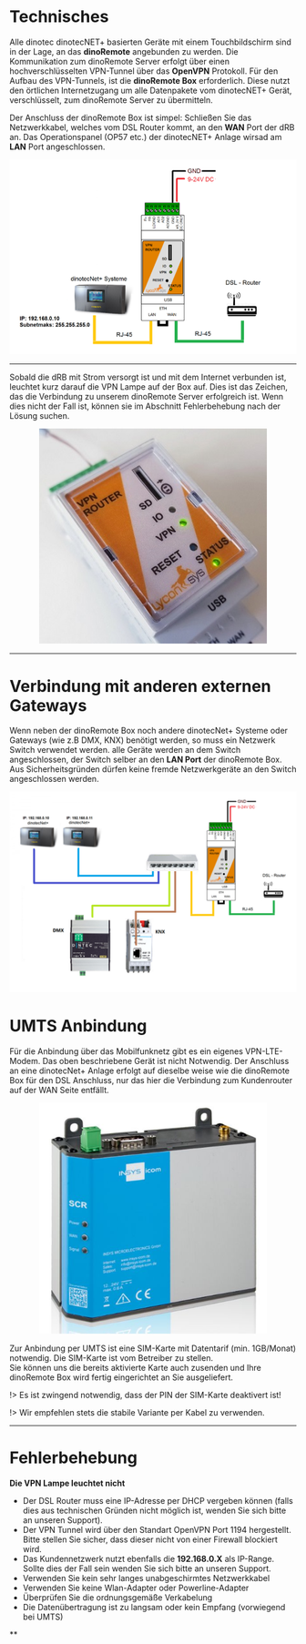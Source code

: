 # Technisches

Alle dinotec dinotecNET+ basierten Geräte mit einem Touchbildschirm sind in der Lage, an das **dinoRemote** angebunden zu werden.
Die Kommunikation zum dinoRemote Server erfolgt über einen hochverschlüsselten VPN-Tunnel über das **OpenVPN** Protokoll.
Für den Aufbau des VPN-Tunnels, ist die **dinoRemote Box** erforderlich. Diese nutzt den örtlichen Internetzugang um alle Datenpakete vom dinotecNET+ Gerät, verschlüsselt, zum dinoRemote Server zu übermitteln.

Der Anschluss der dinoRemote Box ist simpel:
Schließen Sie das Netzwerkkabel, welches vom DSL Router kommt, an den **WAN** Port der dRB an. Das Operationspanel (OP57 etc.) der dinotecNET+ Anlage wirsad am **LAN** Port angeschlossen.

![image alt text](../assets/cable.png)
  
***

Sobald die dRB mit Strom versorgt ist und mit dem Internet verbunden ist, leuchtet kurz darauf die VPN Lampe auf der Box auf. Dies ist das Zeichen, das die Verbindung zu unserem dinoRemote Server erfolgreich ist. Wenn dies nicht der Fall ist, können sie im Abschnitt Fehlerbehebung nach der Lösung suchen.  
 <div align=center>
  <img width="400" src="assets/vpn.jpg"/> 
  </div>

***

# Verbindung mit anderen externen Gateways

Wenn neben der dinoRemote Box noch andere dinotecNet+ Systeme oder Gateways (wie z.B DMX, KNX) benötigt werden, so muss ein Netzwerk Switch verwendet werden. alle Geräte werden an dem Switch angeschlossen, der Switch selber an den **LAN Port** der dinoRemote Box. Aus Sicherheitsgründen dürfen keine fremde Netzwerkgeräte an den Switch angeschlossen werden.


![image alt text](../assets/switch.png)  

# UMTS Anbindung

Für die Anbindung über das Mobilfunknetz gibt es ein eigenes VPN-LTE-Modem. Das oben beschriebene Gerät ist nicht Notwendig. Der Anschluss an eine dinotecNet+ Anlage erfolgt auf dieselbe weise wie die dinoRemote Box für den DSL Anschluss, nur das hier die Verbindung zum Kundenrouter auf der WAN Seite entfällt.


 <div align=center>
  <img width="400" src="assets/scr200.png"/> 
  </div>


Zur Anbindung per UMTS ist eine SIM-Karte mit Datentarif (min. 1GB/Monat) notwendig. Die SIM-Karte ist vom Betreiber zu stellen.  
Sie können uns die bereits aktivierte Karte auch zusenden und Ihre dinoRemote Box wird fertig eingerichtet an Sie ausgeliefert.  

!> Es ist zwingend notwendig, dass der PIN der SIM-Karte deaktivert ist!

!>  Wir empfehlen stets die stabile Variante per Kabel zu verwenden.  

***

# Fehlerbehebung

**Die VPN Lampe leuchtet nicht**

+ Der DSL Router muss eine IP-Adresse per DHCP vergeben können (falls dies aus technischen Gründen nicht möglich ist, wenden Sie sich bitte an unseren Support).
+ Der VPN Tunnel wird über den Standart OpenVPN Port 1194 hergestellt. Bitte stellen Sie sicher, dass dieser nicht von einer Firewall blockiert wird.
+ Das Kundennetzwerk nutzt ebenfalls die **192.168.0.X** als IP-Range. Sollte dies der Fall sein wenden Sie sich bitte an unseren Support.
+ Verwenden Sie kein sehr langes unabgeschirmtes Netzwerkkabel
+ Verwenden Sie keine Wlan-Adapter oder Powerline-Adapter
+ Überprüfen Sie die ordnungsgemäße Verkabelung
+ Die Datenübertragung ist zu langsam oder kein Empfang (vorwiegend bei UMTS)

**
